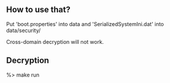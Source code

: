How to use that?
----------------

Put 'boot.properties' into data and 'SerializedSystemIni.dat' into data/security/

Cross-domain decryption will not work.


Decryption
----------
%> make run


